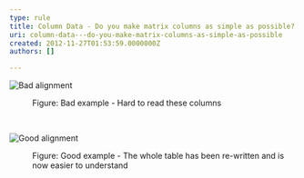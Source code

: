 ```yaml
---
type: rule
title: Column Data - Do you make matrix columns as simple as possible?
uri: column-data---do-you-make-matrix-columns-as-simple-as-possible
created: 2012-11-27T01:53:59.0000000Z
authors: []

---
```




<span class='intro'> <dl class="badImage"><dt><img src="http&#58;//www.ssw.com.au/ssw/Standards/Rules/Images/bad-matrixcol.jpg" alt="Bad alignment" /></dt>
<dd>Figure&#58; Bad example - Hard to read these columns</dd></dl> </span>

​<dl class="goodImage"><dt><img src="http&#58;//www.ssw.com.au/ssw/Standards/Rules/Images/good-matrixcol.jpg" alt="Good alignment" /></dt>
<dd>Figure&#58; Good example - The whole table has been re-written and is now easier to understand</dd></dl>



